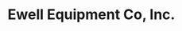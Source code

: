 ---
title: "Ewell Equipment Co, Inc."
url: /lufkin/ewell-equipment-co-inc-north-timberland-drive/
shop: car repair
---